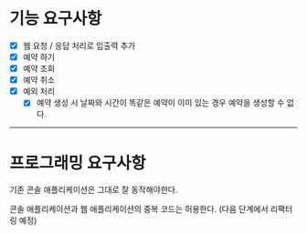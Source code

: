 # 기능 요구사항

- [x] 웹 요청 / 응답 처리로 입출력 추가
- [x] 예약 하기
- [x] 예약 조회
- [x] 예약 취소
- [x] 예외 처리
  - [x] 예약 생성 시 날짜와 시간이 똑같은 예약이 이미 있는 경우 예약을 생성할 수 없다.

---

# 프로그래밍 요구사항

기존 콘솔 애플리케이션은 그대로 잘 동작해야한다.

콘솔 애플리케이션과 웹 애플리케이션의 중복 코드는 허용한다. (다음 단계에서 리팩터링 예정)
